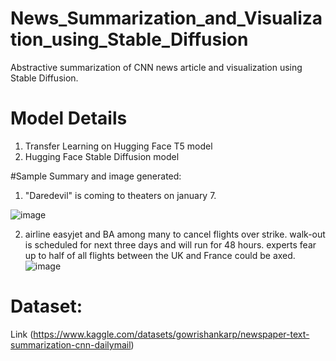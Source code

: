 # News_Summarization_and_Visualization_using_Stable_Diffusion 
Abstractive summarization of CNN news article and visualization using Stable Diffusion.

# Model Details
1. Transfer Learning on Hugging Face T5 model
2. Hugging Face Stable Diffusion model


#Sample Summary and image generated:
1. "Daredevil" is coming to theaters on january 7.

![image](https://user-images.githubusercontent.com/23742943/236372079-9317a51f-eb57-4279-90b2-efe4065a937d.png)
<br>

2. airline easyjet and BA among many to cancel flights over strike. walk-out is scheduled for next three days and will run for 48 hours. experts fear up to half of all flights between the UK and France could be axed.
![image](https://user-images.githubusercontent.com/23742943/236371251-6a6aaeb8-656b-46d5-83e2-301ead4a8dcb.png)




# Dataset:
Link (https://www.kaggle.com/datasets/gowrishankarp/newspaper-text-summarization-cnn-dailymail)
